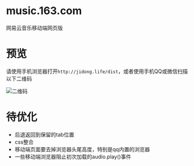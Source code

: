 # music.163.com
网易云音乐移动端网页版


# 预览

请使用手机浏览器打开`http://jidong.life/dist`，或者使用手机QQ或微信扫描以下二维码

![二维码](http://owf5g9dnv.bkt.clouddn.com/jidong.life.png)


# 待优化
* 后退返回到保留的tab位置
* css整合
* 移动端页面要去掉浏览器头尾高度，特别是qq内置的浏览器
* 一些移动端浏览器阻止初次加载的audio.play()事件